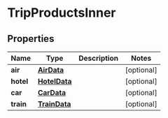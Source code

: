 

# TripProductsInner


## Properties

| Name | Type | Description | Notes |
|------------ | ------------- | ------------- | -------------|
|**air** | [**AirData**](AirData.md) |  |  [optional] |
|**hotel** | [**HotelData**](HotelData.md) |  |  [optional] |
|**car** | [**CarData**](CarData.md) |  |  [optional] |
|**train** | [**TrainData**](TrainData.md) |  |  [optional] |



